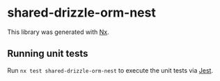 # shared-drizzle-orm-nest

This library was generated with [Nx](https://nx.dev).

## Running unit tests

Run `nx test shared-drizzle-orm-nest` to execute the unit tests via [Jest](https://jestjs.io).
